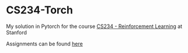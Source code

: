 # CS234-Torch
My solution in Pytorch for the course [CS234 - Reinforcement Learning](https://web.stanford.edu/class/cs234/) at Stanford

Assignments can be found [here](https://web.stanford.edu/class/cs234/assignments.html)
